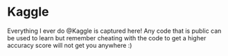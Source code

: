 # Kaggle
Everything I ever do @Kaggle is captured here!
Any code that is public can be used to learn but remember cheating with the code to get a higher accuracy score will not get you anywhere :)
